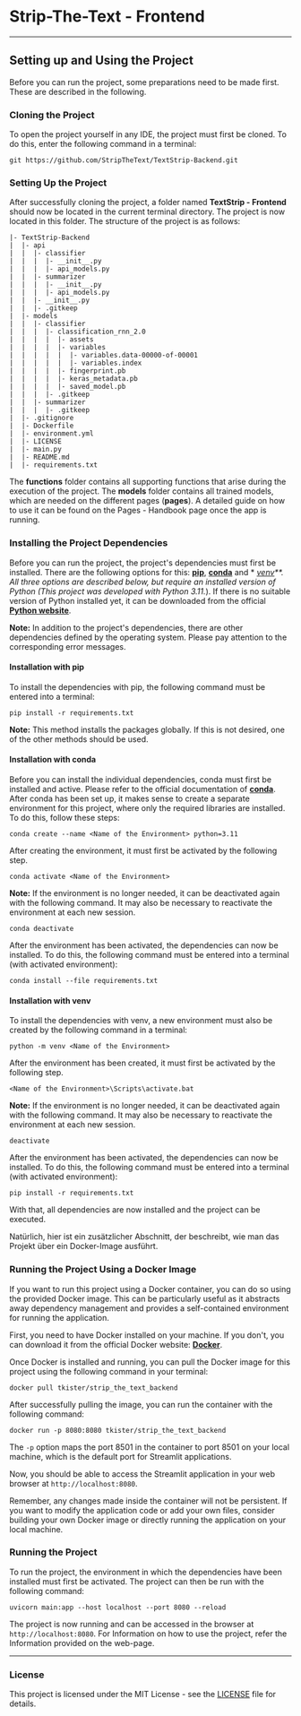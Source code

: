 # Strip-The-Text - Frontend

---

## Setting up and Using the Project

Before you can run the project, some preparations need to be made first. These are described in the following.

### Cloning the Project

To open the project yourself in any IDE, the project must first be cloned. To do this, enter the following command in a
terminal:

```shell
git https://github.com/StripTheText/TextStrip-Backend.git
```

### Setting Up the Project

After successfully cloning the project, a folder named **TextStrip - Frontend** should now be located in the current
terminal directory. The project is now located in this folder. The structure of the project is as follows:

```text
|- TextStrip-Backend
|  |- api
|  |  |- classifier
|  |  |  |- __init__.py
|  |  |  |- api_models.py
|  |  |- summarizer
|  |  |  |- __init__.py
|  |  |  |- api_models.py
|  |  |- __init__.py
|  |  |- .gitkeep
|  |- models
|  |  |- classifier
|  |  |  |- classification_rnn_2.0
|  |  |  |  |- assets
|  |  |  |  |- variables
|  |  |  |  |  |- variables.data-00000-of-00001
|  |  |  |  |  |- variables.index
|  |  |  |  |- fingerprint.pb
|  |  |  |  |- keras_metadata.pb
|  |  |  |  |- saved_model.pb
|  |  |  |- .gitkeep
|  |  |- summarizer
|  |  |  |- .gitkeep
|  |- .gitignore
|  |- Dockerfile
|  |- environment.yml
|  |- LICENSE
|  |- main.py
|  |- README.md
|  |- requirements.txt
```

The **functions** folder contains all supporting functions that arise during the execution of the project. The **models** folder contains all trained models, which are needed on the different pages (**pages**). A detailed guide on how to
use it can be found on the Pages - Handbook page once the app is running.

### Installing the Project Dependencies

Before you can run the project, the project's dependencies must first be installed. There are the following options for
this: **[pip](https://pip.pypa.io/en/stable/)**, **[conda](https://docs.conda.io/en/latest/)** and *
*[venv](https://docs.python.org/3/library/venv.html)**. All three options are described below, but require an installed
version of Python (This project was developed with Python 3.11.*). If there is no suitable version of Python installed
yet, it can be downloaded from the official **[Python website](https://www.python.org/downloads/)**.

**Note:** In addition to the project's dependencies, there are other dependencies defined by the operating system.
Please pay attention to the corresponding error messages.

#### Installation with pip

To install the dependencies with pip, the following command must be entered into a terminal:

```shell
pip install -r requirements.txt
```

**Note:** This method installs the packages globally. If this is not desired, one of the other methods should be used.

#### Installation with conda

Before you can install the individual dependencies, conda must first be installed and active. Please refer to the
official documentation of **[conda](https://docs.conda.io/en/latest/)**. After conda has been set up, it makes sense to
create a separate environment for this project, where only the required libraries are installed. To do this, follow
these steps:

```shell
conda create --name <Name of the Environment> python=3.11
```

After creating the environment, it must first be activated by the following step.

```shell
conda activate <Name of the Environment>
```

**Note:** If the environment is no longer needed, it can be deactivated again with the following command. It may also be
necessary to reactivate the environment at each new session.

```shell
conda deactivate
```

After the environment has been activated, the dependencies can now be installed. To do this, the following command must
be entered into a terminal (with activated environment):

```shell
conda install --file requirements.txt
```

#### Installation with venv

To install the dependencies with venv, a new environment must also be created by the following command in a terminal:

```shell
python -m venv <Name of the Environment>
```

After the environment has been created, it must first be activated by the following step.

```shell
<Name of the Environment>\Scripts\activate.bat
```

**Note:** If the environment is no longer needed, it can be deactivated again with the following command. It may also be
necessary to reactivate the environment at each new session.

```shell
deactivate
```

After the environment has been activated, the dependencies can now be installed. To do this, the following command must
be entered into a terminal (with activated environment):

```shell
pip install -r requirements.txt
```

With that, all dependencies are now installed and the project can be executed.

Natürlich, hier ist ein zusätzlicher Abschnitt, der beschreibt, wie man das Projekt über ein Docker-Image ausführt.

### Running the Project Using a Docker Image

If you want to run this project using a Docker container, you can do so using the provided Docker image. This can be
particularly useful as it abstracts away dependency management and provides a self-contained environment for running the
application.

First, you need to have Docker installed on your machine. If you don't, you can download it from the official Docker
website: **[Docker](https://www.docker.com/get-started)**.

Once Docker is installed and running, you can pull the Docker image for this project using the following command in your
terminal:

```shell
docker pull tkister/strip_the_text_backend
```

After successfully pulling the image, you can run the container with the following command:

```shell
docker run -p 8080:8080 tkister/strip_the_text_backend
```

The `-p` option maps the port 8501 in the container to port 8501 on your local machine, which is the default port for
Streamlit applications.

Now, you should be able to access the Streamlit application in your web browser at `http://localhost:8080`.

Remember, any changes made inside the container will not be persistent. If you want to modify the application code or
add your own files, consider building your own Docker image or directly running the application on your local machine.

### Running the Project

To run the project, the environment in which the dependencies have been installed must first be activated. The project
can then be run with the following command:

```shell
uvicorn main:app --host localhost --port 8080 --reload
```

The project is now running and can be accessed in the browser at `http://localhost:8080`.
For Information on how to use the project, refer the Information provided on the web-page.

---

### License

This project is licensed under the MIT License - see the [LICENSE](LICENSE) file for details.